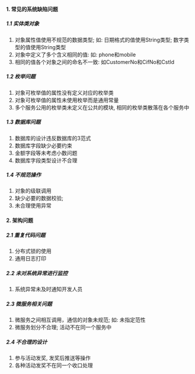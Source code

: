#### 1. 常见的系统缺陷问题

##### 1.1 实体类对象

1. 对象属性值使用不规范的数据类型; 如: 日期格式的值使用String类型; 数字类型的值使用String类型
2. 对象中定义了多个含义相同的值: 如: phone和mobile
3. 相同的值各个对象之间的命名不一致: 如CustomerNo和CifNo和CstId

##### 1.2 枚举问题

1. 对象可枚举值的属性没有定义对应的枚举类
2. 对象可枚举值的属性未使用枚举而是通用常量
3. 多个服务公用的枚举类未定义在公共的模块, 相同的枚举类散落在各个服务中

##### 1.3 数据库问题

1. 数据库的设计违反数据库的3范式
2. 数据库字段缺少必要约束
3. 金额字段等未考虑小数问题
4. 数据库字段类型设计不合理

##### 1.4 不规范操作

1. 对象的级联调用
2. 缺少必要的数据校验; 
3. 未合理使用异常



#### 2. 架构问题

##### 2.1 重复代码问题

1. 分布式锁的使用
2. 通用日志打印

##### 2.2 未对系统异常进行监控

1. 系统异常未及时通知开发人员

##### 2.3 微服务相关问题

1. 微服务之间相互调用，通信的对象未规范; 如: 未指定范性
1. 微服务划分不合理; 活动不在同一个服务中

##### 2.4 不合理的设计

1. 参与活动发奖, 发奖后推送等操作
2. 各种活动发奖不在同一个收口处理
